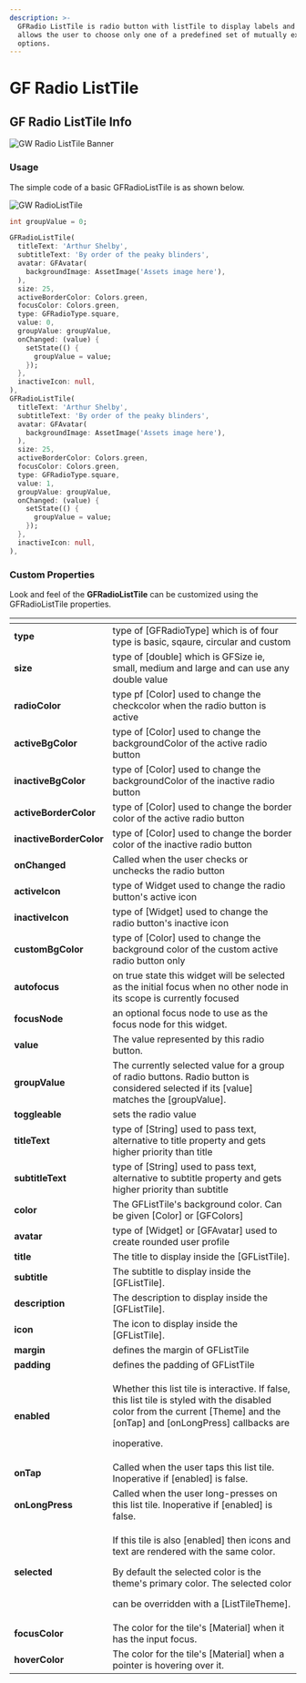 ```yaml
---
description: >-
  GFRadio ListTile is radio button with listTile to display labels and which
  allows the user to choose only one of a predefined set of mutually exclusive
  options.
---
```


# GF Radio ListTile

## GF Radio ListTile Info

![GW Radio ListTile Banner](https://ik.imagekit.io/ionicfirebaseapp/getwidget/docs/tr:w-800,f-auto/Docs_banner-Radio_list_tile_2x_FZN65RIJw.png)

### Usage

The simple code of a basic GFRadioListTile is as shown below.

![GW RadioListTile](https://ik.imagekit.io/ionicfirebaseapp/getwidget/docs/tr:w-800,f-auto/Radiolist_tile_3x_0KLlfYPXn.png)

```dart
int groupValue = 0;

GFRadioListTile(
  titleText: 'Arthur Shelby',
  subtitleText: 'By order of the peaky blinders',
  avatar: GFAvatar(
    backgroundImage: AssetImage('Assets image here'),
  ),
  size: 25,
  activeBorderColor: Colors.green,
  focusColor: Colors.green,
  type: GFRadioType.square,
  value: 0,
  groupValue: groupValue,
  onChanged: (value) {
    setState(() {
      groupValue = value;
    });
  },
  inactiveIcon: null,
),
GFRadioListTile(
  titleText: 'Arthur Shelby',
  subtitleText: 'By order of the peaky blinders',
  avatar: GFAvatar(
    backgroundImage: AssetImage('Assets image here'),
  ),
  size: 25,
  activeBorderColor: Colors.green,
  focusColor: Colors.green,
  type: GFRadioType.square,
  value: 1,
  groupValue: groupValue,
  onChanged: (value) {
    setState(() {
      groupValue = value;
    });
  },
  inactiveIcon: null,
),
```

### Custom Properties

Look and feel of the **GFRadioListTile** can be customized using the GFRadioListTile properties.

<table>
  <thead>
    <tr>
      <th style="text-align:left"></th>
      <th style="text-align:left"></th>
    </tr>
  </thead>
  <tbody>
    <tr>
      <td style="text-align:left"><b>type</b>
      </td>
      <td style="text-align:left">type of [GFRadioType] which is of four type is basic, sqaure, circular
        and custom</td>
    </tr>
    <tr>
      <td style="text-align:left"><b>size</b>
      </td>
      <td style="text-align:left">type of [double] which is GFSize ie, small, medium and large and can use
        any double value</td>
    </tr>
    <tr>
      <td style="text-align:left"><b>radioColor</b>
      </td>
      <td style="text-align:left">type pf [Color] used to change the checkcolor when the radio button is
        active</td>
    </tr>
    <tr>
      <td style="text-align:left"><b>activeBgColor</b>
      </td>
      <td style="text-align:left">type of [Color] used to change the backgroundColor of the active radio
        button</td>
    </tr>
    <tr>
      <td style="text-align:left"><b>inactiveBgColor</b>
      </td>
      <td style="text-align:left">type of [Color] used to change the backgroundColor of the inactive radio
        button</td>
    </tr>
    <tr>
      <td style="text-align:left"><b>activeBorderColor</b>
      </td>
      <td style="text-align:left">type of [Color] used to change the border color of the active radio button</td>
    </tr>
    <tr>
      <td style="text-align:left"><b>inactiveBorderColor</b>
      </td>
      <td style="text-align:left">type of [Color] used to change the border color of the inactive radio
        button</td>
    </tr>
    <tr>
      <td style="text-align:left"><b>onChanged</b>
      </td>
      <td style="text-align:left">Called when the user checks or unchecks the radio button</td>
    </tr>
    <tr>
      <td style="text-align:left"><b>activeIcon</b>
      </td>
      <td style="text-align:left">type of Widget used to change the radio button&apos;s active icon</td>
    </tr>
    <tr>
      <td style="text-align:left"><b>inactiveIcon</b>
      </td>
      <td style="text-align:left">type of [Widget] used to change the radio button&apos;s inactive icon</td>
    </tr>
    <tr>
      <td style="text-align:left"><b>customBgColor</b>
      </td>
      <td style="text-align:left">type of [Color] used to change the background color of the custom active
        radio button only</td>
    </tr>
    <tr>
      <td style="text-align:left"><b>autofocus</b>
      </td>
      <td style="text-align:left">on true state this widget will be selected as the initial focus when no
        other node in its scope is currently focused</td>
    </tr>
    <tr>
      <td style="text-align:left"><b>focusNode</b>
      </td>
      <td style="text-align:left">an optional focus node to use as the focus node for this widget.</td>
    </tr>
    <tr>
      <td style="text-align:left"><b>value</b>
      </td>
      <td style="text-align:left">The value represented by this radio button.</td>
    </tr>
    <tr>
      <td style="text-align:left"><b>groupValue</b>
      </td>
      <td style="text-align:left">The currently selected value for a group of radio buttons. Radio button
        is considered selected if its [value] matches the [groupValue].</td>
    </tr>
    <tr>
      <td style="text-align:left"><b>toggleable</b>
      </td>
      <td style="text-align:left">sets the radio value</td>
    </tr>
    <tr>
      <td style="text-align:left"><b>titleText</b>
      </td>
      <td style="text-align:left">type of [String] used to pass text, alternative to title property and
        gets higher priority than title</td>
    </tr>
    <tr>
      <td style="text-align:left"><b>subtitleText</b>
      </td>
      <td style="text-align:left">type of [String] used to pass text, alternative to subtitle property and
        gets higher priority than subtitle</td>
    </tr>
    <tr>
      <td style="text-align:left"><b>color</b>
      </td>
      <td style="text-align:left">The GFListTile&apos;s background color. Can be given [Color] or [GFColors]</td>
    </tr>
    <tr>
      <td style="text-align:left"><b>avatar</b>
      </td>
      <td style="text-align:left">type of [Widget] or [GFAvatar] used to create rounded user profile</td>
    </tr>
    <tr>
      <td style="text-align:left"><b>title</b>
      </td>
      <td style="text-align:left">The title to display inside the [GFListTile].</td>
    </tr>
    <tr>
      <td style="text-align:left"><b>subtitle</b>
      </td>
      <td style="text-align:left">The subtitle to display inside the [GFListTile].</td>
    </tr>
    <tr>
      <td style="text-align:left"><b>description</b>
      </td>
      <td style="text-align:left">The description to display inside the [GFListTile].</td>
    </tr>
    <tr>
      <td style="text-align:left"><b>icon</b>
      </td>
      <td style="text-align:left">The icon to display inside the [GFListTile].</td>
    </tr>
    <tr>
      <td style="text-align:left"><b>margin</b>
      </td>
      <td style="text-align:left">defines the margin of GFListTile</td>
    </tr>
    <tr>
      <td style="text-align:left"><b>padding</b>
      </td>
      <td style="text-align:left">defines the padding of GFListTile</td>
    </tr>
    <tr>
      <td style="text-align:left"><b>enabled</b>
      </td>
      <td style="text-align:left">
        <p>Whether this list tile is interactive. If false, this list tile is styled
          with the disabled color from the current [Theme] and the [onTap] and [onLongPress]
          callbacks are</p>
        <p>inoperative.</p>
      </td>
    </tr>
    <tr>
      <td style="text-align:left"><b>onTap</b>
      </td>
      <td style="text-align:left">Called when the user taps this list tile. Inoperative if [enabled] is
        false.</td>
    </tr>
    <tr>
      <td style="text-align:left"><b>onLongPress</b>
      </td>
      <td style="text-align:left">Called when the user long-presses on this list tile. Inoperative if [enabled]
        is false.</td>
    </tr>
    <tr>
      <td style="text-align:left"><b>selected</b>
      </td>
      <td style="text-align:left">
        <p>If this tile is also [enabled] then icons and text are rendered with the
          same color.</p>
        <p>By default the selected color is the theme&apos;s primary color. The selected
          color</p>
        <p>can be overridden with a [ListTileTheme].</p>
      </td>
    </tr>
    <tr>
      <td style="text-align:left"><b>focusColor</b>
      </td>
      <td style="text-align:left">The color for the tile&apos;s [Material] when it has the input focus.</td>
    </tr>
    <tr>
      <td style="text-align:left"><b>hoverColor</b>
      </td>
      <td style="text-align:left">The color for the tile&apos;s [Material] when a pointer is hovering over
        it.</td>
    </tr>
  </tbody>
</table>



